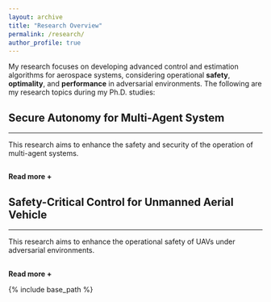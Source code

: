 ```yaml
---
layout: archive
title: "Research Overview"
permalink: /research/
author_profile: true
---
```


My research focuses on developing advanced control and estimation algorithms for aerospace systems, considering operational <strong>safety</strong>, <strong>optimality</strong>, and <strong>performance</strong> in adversarial environments. The following are my research topics during my Ph.D. studies:



<h2> Secure Autonomy for Multi-Agent System </h2>
<hr>  
<div id="dots" style="display:inline"> This research aims to enhance the safety and security of the operation of multi-agent systems. </div>
<div id="more" style="display:none"> <strong> Introduction: </strong> Multi-agent systems (MASs) have recently gained significant attention for their ability to solve complex engineering problems. The main goal in operating MASs is to achieve <strong> consensus </strong> among agents (e.g., UAVs, robots, autonomous vehicles) to satisfy their collaborative objectives. For instance, the vehicle dynamics for urban air mobility (UAM) operation can be represented through MAS, where UAM aerial vehicles (AVs) can achieve their UAM missions (e.g., formation control and velocity-matching consensus) by exchanging their information (position and velocity) with neighbors. Therefore, the communication between agents plays a significant role in the operation of MASs. However, this communication-based structure results in MASs being <strong> vulnerable </strong> to various malicious entities, such as cyberattacks, disturbances, and system faults. Therefore, it is important to develop advanced control algorithms to enhance the safety and security of MASs despite those threats.

<hr>  
<div style="text-align:center;">
  <img src="/images/MAS.png" alt="MAS" style="width:50%">
  <figcaption> Figure: A system vulnerability (i.e., sensor disruptions and attack propagation via a network) of MASs under cyberattacks. </figcaption>
</div>
<hr>  

The following is the summary of our ongoing research:

<h2> [1] Reactive Multi-Agent Defense Strategy </h2>

<p> <strong> Objective: </strong> In this research topic, we aim to design <strong> resilient control </strong> and <strong> estimation </strong> algorithms that can directly <strong> mitigate </strong> the impact of adversities. To this end, we developed resilient sensor fusion and estimation algorithms that can filter out the malicious data/information embedded in measurement output. The following videos show the realistic UAM operation in Greater Atlanta with four AVs conducting reference tracking control with formation flight. The left video shows the off-nominal UAM operation with a high risk of collisions. However, the right video shows the resilient UAM operation using our proposed method with high-assured safety. 
</p>

<div align="center">
  <video width="450" height="340" autoplay loop muted>
  <source src ="/images/FDI_Off_Nominal.mp4" type="video/mp4">
  </video>
  <video width="450" height="340" autoplay loop muted>
  <source src ="/images/FDI_Resilient.mp4" type="video/mp4">
  </video>
</div>

<h2> [2] Proactive Multi-Agent Defense Strategy </h2>

<p> <strong> Objective: </strong> In this research topic, we focus on developing <strong> security metrics </strong> for multi-AVs that can measure the potential risk (e.g., collisions) by stealthy attacks. We specifically utilize an over-approximated ellipsoidal reachable set through the Lyapunov stability criterion. This reachable set (red-shaded ellipsoids) indicates the level of performance degradation (e.g., trajectory deviation) posed by attacks at certain future time steps. If there are overlaps between reachable sets, we can identify that associated AVs may have <strong> potential risks </strong> in terms of collisions during operation.</p>

<div align="center">
  <video width="470" height="360" autoplay loop muted>
  <source src ="/images/Risk_Assessment1.mp4" type="video/mp4">
  </video>
  <video width="470" height="360" autoplay loop muted>
  <source src ="/images/Risk_Assessment2.mp4" type="video/mp4">
  </video>
</div>

<!-- 
<h2> [3] Multi-Vehicle Coordination with Network Connectivity </h2>

<p> <strong> Objective: </strong> In this research topic, TBD... </p>
-->

</div>

<hr style="height:1pt; visibility:hidden;" />
<btn onclick="myFunction1()" id="myBtn"><strong>Read more +</strong></btn> 

 
<h2> Safety-Critical Control for Unmanned Aerial Vehicle </h2>
<hr>  
<div id="dot2" style="display:inline"> This research aims to enhance the operational safety of UAVs under adversarial environments. </div>
<div id="mor2" style="display:none"> <strong> Introduction: </strong> TBD...

<hr>  
<div style="text-align:center;">
  <img src="/images/UAV_Controller.png" alt="MAS" style="width:50%">
  <figcaption> Figure: A control architecture of UAV and potential system vulnerability. </figcaption>
</div>
<hr>


</div>

<hr style="height:1pt; visibility:hidden;" />
<btn onclick="myFunction2()" id="myBt2"><strong>Read more +</strong></btn> 



<script>
function myFunction1() {
  var dots = document.getElementById("dots");
  var moreText = document.getElementById("more");
  var btnText = document.getElementById("myBtn");

  if (dots.style.display === "none") {
    dots.style.display = "inline";
    btnText.innerHTML = "<strong>Read more +</strong>"; 
    moreText.style.display = "none";
  } else {
    dots.style.display = "none";
    btnText.innerHTML = "<strong>Read less -</strong>"; 
    moreText.style.display = "inline";
  }
}

function myFunction2() {
  var dots2 = document.getElementById("dot2");
  var moreText2 = document.getElementById("mor2");
  var btnText2 = document.getElementById("myBt2");

  if (dots2.style.display === "none") {
    dots2.style.display = "inline";
    btnText2.innerHTML = "<strong>Read more +</strong>"; 
    moreText2.style.display = "none";
  } else {
    dots2.style.display = "none";
    btnText2.innerHTML = "<strong>Read less -</strong>"; 
    moreText2.style.display = "inline";
  }
}
  
</script>

{% include base_path %}



